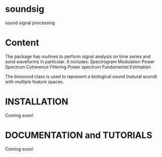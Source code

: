 # soundsig
sound signal processing
# Content
The package has routines to perform signal analysis on time series and sond waveforms in particular.  It includes:
 Spectrogram
 Modulation Power Spectrum
 Coherence
 Filtering
 Power spectrum
 Fundamental Estimation

The biosound class is used to represent a biological sound (natural sound) with multiple feature spaces.

# INSTALLATION
Coming soon!

# DOCUMENTATION and TUTORIALS
Coming soon!
